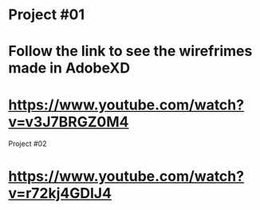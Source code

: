 # Project #01
# Follow the link to see the wirefrimes made in AdobeXD
# https://www.youtube.com/watch?v=v3J7BRGZ0M4

Project #02
# https://www.youtube.com/watch?v=r72kj4GDlJ4


